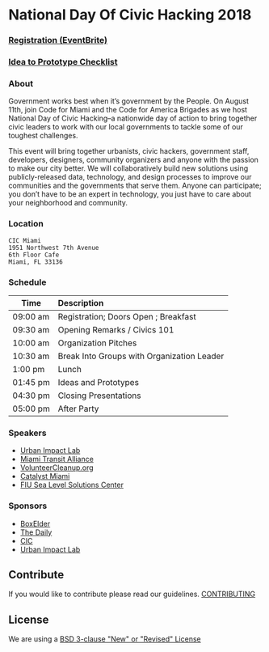 # National Day Of Civic Hacking 2018

### [Registration (EventBrite)](https://www.eventbrite.com/e/national-day-of-civic-hacking-2018-code-for-miami-tickets-47450617073)

### [Idea to Prototype Checklist](https://tinyurl.com/codeformiami)

### About

Government works best when it’s government by the People. On August 11th, join Code for Miami and the
Code for America Brigades as we host National Day of Civic Hacking–a nationwide day of action to bring together
civic leaders to work with our local governments to tackle some of our toughest challenges.

This event will bring together urbanists, civic hackers, government staff, developers, designers, community organizers
and anyone with the passion to make our city better. We will collaboratively build new solutions using
publicly-released data, technology, and design processes to improve our communities and the governments that serve them.
Anyone can participate; you don’t have to be an expert in technology, you just have to care about your neighborhood and community.

### Location

```
CIC Miami
1951 Northwest 7th Avenue
6th Floor Cafe
Miami, FL 33136
```

### Schedule

| Time         | Description
| ------------ |:-------------
| 09:00 am     | Registration; Doors Open ; Breakfast 
| 09:30 am     | Opening Remarks / Civics 101
| 10:00 am     | Organization Pitches 
| 10:30 am     | Break Into Groups with Organization Leader
| 1:00 pm     | Lunch
| 01:45 pm     | Ideas and Prototypes
| 04:30 pm     | Closing Presentations
| 05:00 pm     | After Party

### Speakers

- [Urban Impact Lab](http://www.urbanimpactlab.com/)
- [Miami Transit Alliance](https://transitalliance.miami/)
- [VolunteerCleanup.org](http://www.volunteercleanup.org/)
- [Catalyst Miami](https://catalystmiami.org/)
- [FIU Sea Level Solutions Center](https://slsc.fiu.edu/)

### Sponsors

- [BoxElder](http://www.bxldr.com)
- [The Daily](http://www.thedailyfood.co/)
- [CIC](https://cic.com/miami/)
- [Urban Impact Lab](http://www.urbanimpactlab.com/)

## Contribute
If you would like to contribute please read our guidelines. [CONTRIBUTING](CONTRIBUTING.md)

## License

We are using a [BSD 3-clause "New" or "Revised" License](LICENSE.md)
